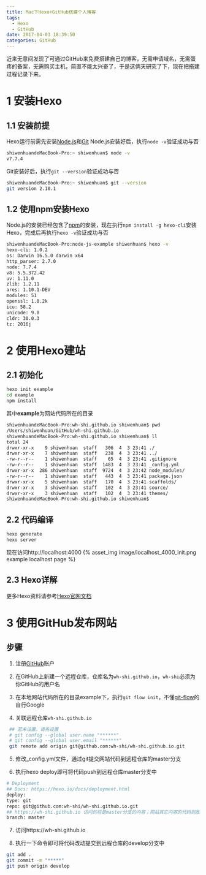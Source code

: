 ```yaml
---
title: Mac下Hexo+GitHub搭建个人博客
tags:
  - Hexo
  - GitHub
date: 2017-04-03 18:39:50
categories: GitHub
---
```


近来无意间发现了可通过GitHub来免费搭建自己的博客，无需申请域名，无需蛋疼的备案，无需购买主机，简直不能太兴奋了，于是这俩天研究了下，现在把搭建过程记录下来。

# 1 安装Hexo

## 1.1 安装前提

Hexo运行前需先安装[Node.js](https://nodejs.org)和[Git](https://git-scm.com/)
Node.js安装好后，执行`node -v`验证成功与否

``` bash
shiwenhuandeMacBook-Pro:~ shiwenhuan$ node -v
v7.7.4
```

Git安装好后，执行`git --version`验证成功与否

``` bash
shiwenhuandeMacBook-Pro:~ shiwenhuan$ git --version
git version 2.10.1
```

## 1.2 使用npm安装Hexo

Node.js的安装已经包含了[npm](https://docs.npmjs.com/)的安装，现在执行`npm install -g hexo-cli`安装Hexo，完成后再执行`hexo -v`验证成功与否

``` bash
shiwenhuandeMacBook-Pro:node-js-example shiwenhuan$ hexo -v
hexo-cli: 1.0.2
os: Darwin 16.5.0 darwin x64
http_parser: 2.7.0
node: 7.7.4
v8: 5.5.372.42
uv: 1.11.0
zlib: 1.2.11
ares: 1.10.1-DEV
modules: 51
openssl: 1.0.2k
icu: 58.2
unicode: 9.0
cldr: 30.0.3
tz: 2016j
```

# 2 使用Hexo建站

## 2.1 初始化

``` bash
hexo init example
cd example
npm install
```

其中**example**为网站代码所在的目录

``` bash
shiwenhuandeMacBook-Pro:wh-shi.github.io shiwenhuan$ pwd
/Users/shiwenhuan/GitHub/wh-shi.github.io
shiwenhuandeMacBook-Pro:wh-shi.github.io shiwenhuan$ ll
total 24
drwxr-xr-x    9 shiwenhuan  staff   306  4  3 23:41 ./
drwxr-xr-x    7 shiwenhuan  staff   238  4  3 23:41 ../
-rw-r--r--    1 shiwenhuan  staff    65  4  3 23:41 .gitignore
-rw-r--r--    1 shiwenhuan  staff  1483  4  3 23:41 _config.yml
drwxr-xr-x  286 shiwenhuan  staff  9724  4  3 23:42 node_modules/
-rw-r--r--    1 shiwenhuan  staff   443  4  3 23:41 package.json
drwxr-xr-x    5 shiwenhuan  staff   170  4  3 23:41 scaffolds/
drwxr-xr-x    3 shiwenhuan  staff   102  4  3 23:41 source/
drwxr-xr-x    3 shiwenhuan  staff   102  4  3 23:41 themes/
shiwenhuandeMacBook-Pro:wh-shi.github.io shiwenhuan$
```
## 2.2 代码编译

``` bash
hexo generate
hexo server
```
现在访问http://localhost:4000
{% asset_img image/localhost_4000_init.png example localhost page %}

## 2.3 Hexo详解

更多Hexo资料请参考[Hexo官网文档](https://hexo.io/zh-cn/docs/)

# 3 使用GitHub发布网站

## 步骤

1. 注册[GitHub](https://github.com)账户

2. 在GitHub上新建一个远程仓库，仓库名为`wh-shi.github.io`，`wh-shi`必须为你GitHub的用户名

3. 在本地网站代码所在的目录example下，执行`git flow init`，不懂[git-flow](https://www.git-tower.com/learn/git/ebook/cn/command-line/advanced-topics/git-flow)的自行Google

4. 关联远程仓库`wh-shi.github.io`
  ``` bash
   ## 若未设置，请先设置
   # git config --global user.name "******"
   # git config --global user.email "******"
   git remote add origin git@github.com:wh-shi/wh-shi.github.io.git
  ```
5. 修改_config.yml文件，通过git提交网站代码到远程仓库的master分支

6. 执行hexo deploy即可将代码push到远程仓库master分支中
  ``` bash
  # Deployment
  ## Docs: https://hexo.io/docs/deployment.html
  deploy:
  type: git
  repo: git@github.com:wh-shi/wh-shi.github.io.git
  ## https://wh-shi.github.io 访问的将是master分支的内容；网站其它内容的代码则放在默认的develop分支
  branch: master
  ```

7. 访问https://wh-shi.github.io

8. 执行一下命令即可将代码改动提交到远程仓库的develop分支中
  ``` bash
  git add .
  git commit -m "*****"
  git push origin develop
  ```
